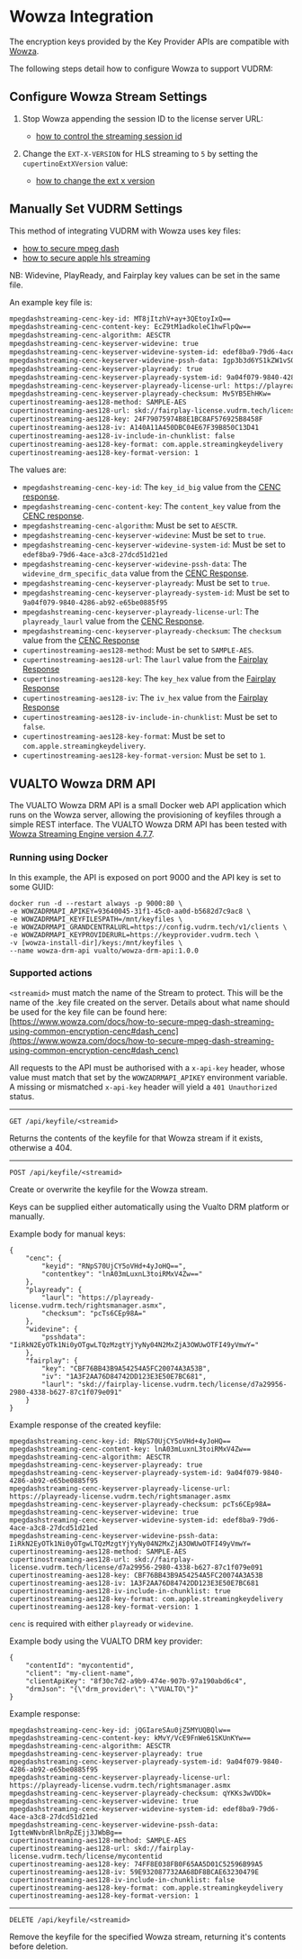 # Wowza Integration

The encryption keys provided by the Key Provider APIs are compatible with [Wowza](https://www.wowza.com/).

The following steps detail how to configure Wowza to support VUDRM:

## Configure Wowza Stream Settings

1. Stop Wowza appending the session ID to the license server URL: 
	- [how to control the streaming session id](https://www.wowza.com/docs/how-to-control-streaming-session-id-appended-to-encryption-urls-in-chunklist-responses-cupertinoappendqueryparamstoencurl)

2. Change the `EXT-X-VERSION` for HLS streaming to `5` by setting the `cupertinoExtXVersion` value: 
	- [how to change the ext x version](https://www.wowza.com/docs/how-to-change-the-ext-x-version-for-apple-http-live-streaming)

## Manually Set VUDRM Settings

This method of integrating VUDRM with Wowza uses key files:
- [how to secure mpeg dash](https://www.wowza.com/docs/how-to-secure-mpeg-dash-streaming-using-common-encryption-cenc#dash_cenc)
- [how to secure apple hls streaming](https://www.wowza.com/docs/how-to-secure-apple-hls-streaming-using-drm-encryption#keyfiles)

NB: Widevine, PlayReady, and Fairplay key values can be set in the same file.

An example key file is:

```bash
mpegdashstreaming-cenc-key-id: MT8jItzhV+ay+3QEtoyIxQ==
mpegdashstreaming-cenc-content-key: EcZ9tM1adkoleC1hwFlpQw==
mpegdashstreaming-cenc-algorithm: AESCTR
mpegdashstreaming-cenc-keyserver-widevine: true
mpegdashstreaming-cenc-keyserver-widevine-system-id: edef8ba9-79d6-4ace-a3c8-27dcd51d21ed
mpegdashstreaming-cenc-keyserver-widevine-pssh-data: Igp3b3d6YS1kZW1vSOPclZsG
mpegdashstreaming-cenc-keyserver-playready: true
mpegdashstreaming-cenc-keyserver-playready-system-id: 9a04f079-9840-4286-ab92-e65be0885f95
mpegdashstreaming-cenc-keyserver-playready-license-url: https://playready-license.vudrm.tech/rightsmanager.asmx
mpegdashstreaming-cenc-keyserver-playready-checksum: Mv5YB5EhHKw=
cupertinostreaming-aes128-method: SAMPLE-AES
cupertinostreaming-aes128-url: skd://fairplay-license.vudrm.tech/license/wowza-demo
cupertinostreaming-aes128-key: 24F79075974B8E1BC8AF576925B8458F
cupertinostreaming-aes128-iv: A140A11A450DBC04E67F39B850C13D41
cupertinostreaming-aes128-iv-include-in-chunklist: false
cupertinostreaming-aes128-key-format: com.apple.streamingkeydelivery
cupertinostreaming-aes128-key-format-version: 1
```

The values are:
- `mpegdashstreaming-cenc-key-id`: The `key_id_big` value from the [CENC response](#cenc).
- `mpegdashstreaming-cenc-content-key`: The `content_key` value from the [CENC response](#cenc).
- `mpegdashstreaming-cenc-algorithm`: Must be set to `AESCTR`.
- `mpegdashstreaming-cenc-keyserver-widevine`: Must be set to `true`.
- `mpegdashstreaming-cenc-keyserver-widevine-system-id`: Must be set to `edef8ba9-79d6-4ace-a3c8-27dcd51d21ed`
- `mpegdashstreaming-cenc-keyserver-widevine-pssh-data`: The `widevine_drm_specific_data` value from the [CENC Response](#cenc).
- `mpegdashstreaming-cenc-keyserver-playready`: Must be set to `true`.
- `mpegdashstreaming-cenc-keyserver-playready-system-id`: Must be set to `9a04f079-9840-4286-ab92-e65be0885f95`
- `mpegdashstreaming-cenc-keyserver-playready-license-url`: The `playready_laurl` value from the [CENC Response](#cenc).
- `mpegdashstreaming-cenc-keyserver-playready-checksum`: The `checksum` value from the [CENC Response](#cenc)
- `cupertinostreaming-aes128-method`: Must be set to `SAMPLE-AES`.
- `cupertinostreaming-aes128-url`: The `laurl` value from the [Fairplay Response](#fairplay)
- `cupertinostreaming-aes128-key`: The `key_hex` value from the [Fairplay Response](#fairplay)
- `cupertinostreaming-aes128-iv`: The `iv_hex` value from the [Fairplay Response](#fairplay)
- `cupertinostreaming-aes128-iv-include-in-chunklist`: Must be set to `false`.
- `cupertinostreaming-aes128-key-format`: Must be set to `com.apple.streamingkeydelivery`.
- `cupertinostreaming-aes128-key-format-version`: Must be set to `1`.

## VUALTO Wowza DRM API

The VUALTO Wowza DRM API is a small Docker web API application which runs on the Wowza server, allowing the provisioning of keyfiles through a simple REST interface.
The VUALTO Wowza DRM API has been tested with [Wowza Streaming Engine version 4.7.7](https://www.wowza.com/docs/wowza-streaming-engine-4-7-7-release-notes).

### Running using Docker

In this example, the API is exposed on port 9000 and the API key is set to some GUID:

```
docker run -d --restart always -p 9000:80 \
-e WOWZADRMAPI_APIKEY=93640045-31f1-45c0-aa0d-b5682d7c9ac8 \
-e WOWZADRMAPI_KEYFILESPATH=/mnt/keyfiles \
-e WOWZADRMAPI_GRANDCENTRALURL=https://config.vudrm.tech/v1/clients \
-e WOWZADRMAPI_KEYPROVIDERURL=https://keyprovider.vudrm.tech \
-v [wowza-install-dir]/keys:/mnt/keyfiles \
--name wowza-drm-api vualto/wowza-drm-api:1.0.0
```

### Supported actions

`<streamid>` must match the name of the Stream to protect. This will be the name of the .key file created on the server.
Details about what name should be used for the key file can be found here: [https://www.wowza.com/docs/how-to-secure-mpeg-dash-streaming-using-common-encryption-cenc#dash_cenc](https://www.wowza.com/docs/how-to-secure-mpeg-dash-streaming-using-common-encryption-cenc#dash_cenc)

All requests to the API must be authorised with a `x-api-key` header, whose value must match that set by the `WOWZADRMAPI_APIKEY` environment variable. A missing or mismatched `x-api-key` header will yield a `401 Unauthorized` status.

---

`GET /api/keyfile/<streamid> `

Returns the contents of the keyfile for that Wowza stream if it exists, otherwise a 404.

---

`POST /api/keyfile/<streamid>`

Create or overwrite the keyfile for the Wowza stream.

Keys can be supplied either automatically using the Vualto DRM platform or manually.

Example body for manual keys:

```
{
    "cenc": {
        "keyid": "RNpS70UjCY5oVHd+4yJoHQ==",
        "contentkey": "lnA03mLuxnL3toiRMxV4Zw=="
    },
    "playready": {
        "laurl": "https://playready-license.vudrm.tech/rightsmanager.asmx",
        "checksum": "pcTs6CEp98A="
    },
    "widevine": {
        "psshdata": "IiRkN2EyOTk1Ni0yOTgwLTQzMzgtYjYyNy04N2MxZjA3OWUwOTFI49yVmwY="
    },
    "fairplay": {
        "key": "CBF76BB43B9A54254A5FC20074A3A53B",
        "iv": "1A3F2AA76D84742DD123E3E50E7BC681",
        "laurl": "skd://fairplay-license.vudrm.tech/license/d7a29956-2980-4338-b627-87c1f079e091"
    }
}
```

Example response of the created keyfile:
```
mpegdashstreaming-cenc-key-id: RNpS70UjCY5oVHd+4yJoHQ==
mpegdashstreaming-cenc-content-key: lnA03mLuxnL3toiRMxV4Zw==
mpegdashstreaming-cenc-algorithm: AESCTR
mpegdashstreaming-cenc-keyserver-playready: true
mpegdashstreaming-cenc-keyserver-playready-system-id: 9a04f079-9840-4286-ab92-e65be0885f95
mpegdashstreaming-cenc-keyserver-playready-license-url: https://playready-license.vudrm.tech/rightsmanager.asmx
mpegdashstreaming-cenc-keyserver-playready-checksum: pcTs6CEp98A=
mpegdashstreaming-cenc-keyserver-widevine: true
mpegdashstreaming-cenc-keyserver-widevine-system-id: edef8ba9-79d6-4ace-a3c8-27dcd51d21ed
mpegdashstreaming-cenc-keyserver-widevine-pssh-data: IiRkN2EyOTk1Ni0yOTgwLTQzMzgtYjYyNy04N2MxZjA3OWUwOTFI49yVmwY=
cupertinostreaming-aes128-method: SAMPLE-AES
cupertinostreaming-aes128-url: skd://fairplay-license.vudrm.tech/license/d7a29956-2980-4338-b627-87c1f079e091
cupertinostreaming-aes128-key: CBF76BB43B9A54254A5FC20074A3A53B
cupertinostreaming-aes128-iv: 1A3F2AA76D84742DD123E3E50E7BC681
cupertinostreaming-aes128-iv-include-in-chunklist: true
cupertinostreaming-aes128-key-format: com.apple.streamingkeydelivery
cupertinostreaming-aes128-key-format-version: 1

```

`cenc` is required with either `playready` or `widevine`.


Example body using the VUALTO DRM key provider:

```
{
    "contentId": "mycontentid",
    "client": "my-client-name",
    "clientApiKey": "8f30c7d2-a9b9-474e-907b-97a190abd6c4",
    "drmJson": "{\"drm_provider\": \"VUALTO\"}"
}
```

Example response:

```
mpegdashstreaming-cenc-key-id: jQGIareSAu0jZ5MYUQBQlw==
mpegdashstreaming-cenc-content-key: kMvY/VcE9FnWe61SKUnKYw==
mpegdashstreaming-cenc-algorithm: AESCTR
mpegdashstreaming-cenc-keyserver-playready: true
mpegdashstreaming-cenc-keyserver-playready-system-id: 9a04f079-9840-4286-ab92-e65be0885f95
mpegdashstreaming-cenc-keyserver-playready-license-url: https://playready-license.vudrm.tech/rightsmanager.asmx
mpegdashstreaming-cenc-keyserver-playready-checksum: qYKKs3wVDDk=
mpegdashstreaming-cenc-keyserver-widevine: true
mpegdashstreaming-cenc-keyserver-widevine-system-id: edef8ba9-79d6-4ace-a3c8-27dcd51d21ed
mpegdashstreaming-cenc-keyserver-widevine-pssh-data: IgtteWNvbnRlbnRpZEjj3JWbBg==
cupertinostreaming-aes128-method: SAMPLE-AES
cupertinostreaming-aes128-url: skd://fairplay-license.vudrm.tech/license/mycontentid
cupertinostreaming-aes128-key: 74FF8E038FB0F65AA5D01C52596B99A5
cupertinostreaming-aes128-iv: 59E932087732AA68DF8BCAE63230479E
cupertinostreaming-aes128-iv-include-in-chunklist: false
cupertinostreaming-aes128-key-format: com.apple.streamingkeydelivery
cupertinostreaming-aes128-key-format-version: 1
```

---

`DELETE /api/keyfile/<streamid>`

Remove the keyfile for the specified Wowza stream, returning it's contents before deletion.
